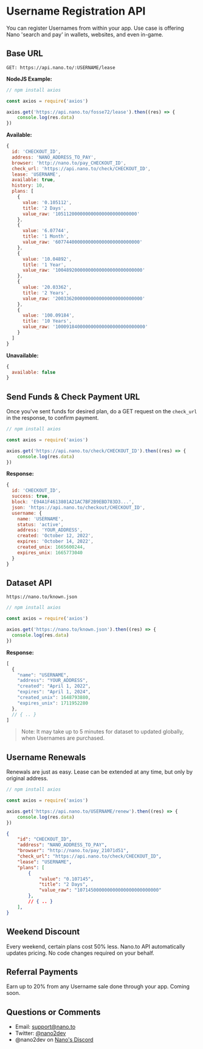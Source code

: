 # Username Registration API
 
You can register Usernames from within your app. Use case is offering Nano 'search and pay' in wallets, websites, and even in-game. 

## Base URL

```
GET: https://api.nano.to/:USERNAME/lease
```

**NodeJS Example:**

```js
// npm install axios

const axios = require('axios')

axios.get('https://api.nano.to/fosse72/lease').then((res) => {
    console.log(res.data)
})
```

**Available:**

```js
{
  id: 'CHECKOUT_ID',
  address: 'NANO_ADDRESS_TO_PAY',
  browser: 'http://nano.to/pay_CHECKOUT_ID',
  check_url: 'https://api.nano.to/check/CHECKOUT_ID',
  lease: 'USERNAME',
  available: true,
  history: 10,
  plans: [
    {
      value: '0.105112',
      title: '2 Days',
      value_raw: '105112000000000000000000000000'
    },
    {
      value: '6.07744',
      title: '1 Month',
      value_raw: '6077440000000000000000000000000'
    },
    {
      value: '10.04892',
      title: '1 Year',
      value_raw: '10048920000000000000000000000000'
    },
    {
      value: '20.03362',
      title: '2 Years',
      value_raw: '20033620000000000000000000000000'
    },
    {
      value: '100.09184',
      title: '10 Years',
      value_raw: '100091840000000000000000000000000'
    }
  ]
}
```

**Unavailable:**

```js
{ 
  available: false
}
```

## Send Funds & Check Payment URL

Once you've sent funds for desired plan, do a GET request on the ```check_url``` in the response, to confirm payment. 

```js
// npm install axios

const axios = require('axios')

axios.get('https://api.nano.to/check/CHECKOUT_ID').then((res) => {
    console.log(res.data)
})
```

**Response:**

```js
{
  id: 'CHECKOUT_ID',
  success: true,
  block: 'E94A1F4613801A21AC7BF2B9EBD783D3...',
  json: 'https://api.nano.to/checkout/CHECKOUT_ID',
  username: {
    name: 'USERNAME',
    status: 'active',
    address: 'YOUR_ADDRESS',
    created: 'October 12, 2022',
    expires: 'October 14, 2022',
    created_unix: 1665600244,
    expires_unix: 1665773040
  }
}
```

## Dataset API

```
https://nano.to/known.json
```

```js
// npm install axios

const axios = require('axios')

axios.get('https://nano.to/known.json').then((res) => {
  console.log(res.data)
})
```


**Response:**

```js
[
  {
    "name": "USERNAME",
    "address": "YOUR_ADDRESS",
    "created": "April 1, 2022",
    "expires": "April 1, 2024",
    "created_unix": 1648793880,
    "expires_unix": 1711952280
  },
  // { .. }
]
```

> Note: It may take up to 5 minutes for dataset to updated globally, when Usernames are purchased.

## Username Renewals

Renewals are just as easy. Lease can be extended at any time, but only by original address.

```js
// npm install axios

const axios = require('axios')

axios.get('https://api.nano.to/USERNAME/renew').then((res) => {
    console.log(res.data)
})
```

```json
{
    "id": "CHECKOUT_ID",
    "address": "NANO_ADDRESS_TO_PAY",
    "browser": "http://nano.to/pay_21071d51",
    "check_url": "https://api.nano.to/check/CHECKOUT_ID",
    "lease": "USERNAME",
    "plans": [
        {
            "value": "0.107145",
            "title": "2 Days",
            "value_raw": "107145000000000000000000000000"
        },
        // { .. }
    ],
}
```

## Weekend Discount

Every weekend, certain plans cost 50% less. Nano.to API automatically updates pricing. No code changes required on your behalf.

## Referral Payments

Earn up to 20% from any Username sale done through your app. Coming soon. 

## Questions or Comments 

- Email: support@nano.to
- Twitter: [@nano2dev](https://twitter.com/nano2dev)
- @nano2dev on [Nano's Discord](https://discord.com/invite/RNAE2R9)
